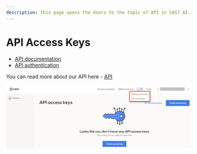 ```yaml
---
description: This page opens the doors to the topic of API in CAST AI. If you'd like to connect to CAST AI via our API, this page is your best starting point.
---
```


# API Access Keys

- [API documentation](https://api.cast.ai/v1/spec/)
- [API authentication](../api/authentication.md)

You can read more about our API here - [API](../api/overview.md)

  ![](images/API.png)
